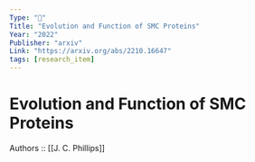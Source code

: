 ```yaml
---
Type: "📝"
Title: "Evolution and Function of SMC Proteins"
Year: "2022"
Publisher: "arxiv"
Link: "https://arxiv.org/abs/2210.16647"
tags: [research_item]
---
```

# Evolution and Function of SMC Proteins
Authors :: [[J. C. Phillips]]

